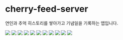 # cherry-feed-server
연인과 추억 히스토리를 쌓아가고 기념일을 기록하는 앱입니다.

<img src="https://img.shields.io/badge/-Swagger-%23Clojure?style=for-the-badge&logo=swagger&logoColor=white"/>
<img src="https://img.shields.io/badge/springboot-%236DB33F.svg?style=for-the-badge&logo=springboot&logoColor=white"/>
<img src="https://img.shields.io/badge/spring-%236DB33F.svg?style=for-the-badge&logo=spring&logoColor=white"/>
<img src="https://img.shields.io/badge/springsecurity-%236DB33F.svg?style=for-the-badge&logo=springsecurity&logoColor=white"/>
<img src="https://img.shields.io/badge/apachetomcat-%236DB33F.svg?style=for-the-badge&logo=apachetomcat&logoColor=white"/>
<img src="https://img.shields.io/badge/JWT-black?style=for-the-badge&logo=JSON%20web%20tokens"/>
<img src="https://img.shields.io/badge/mysql-%2300f.svg?style=for-the-badge&logo=mysql&logoColor=white"/>
<img src="https://img.shields.io/badge/java-%23ED8B00.svg?style=for-the-badge&logo=java&logoColor=white"/>
<img src="https://img.shields.io/badge/docker-%230db7ed.svg?style=for-the-badge&logo=docker&logoColor=white"/>
<img src="https://img.shields.io/badge/Gradle-02303A.svg?style=for-the-badge&logo=Gradle&logoColor=white"/>
<img src="https://img.shields.io/badge/Notion-%23000000.svg?style=for-the-badge&logo=notion&logoColor=white"/>



